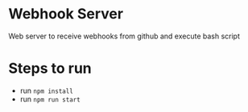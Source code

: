 # Webhook Server
Web server to receive webhooks from github and execute bash script
# Steps to run
- run `npm install`
- run `npm run start`
